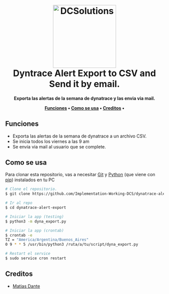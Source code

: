 <h1 align="center">
  <br>
  <a href="http://www.dcs.ar"><img src="https://i.imgur.com/GgjNXNl.png" alt="DCSolutions" width="200"></a>
  <br>
Dyntrace Alert Export to CSV and Send it by email.
  <br>
</h1>

<h4 align="center"> Exporta las alertas de la semana de dynatrace y las envia via mail.

<p align="center">
  <a href="#Funciones">Funciones</a> •
  <a href="#Como se usa">Como se usa</a> •
  <a href="#Creditos">Creditos</a> •
</p>


## Funciones

* Exporta las alertas de la semana de dynatrace a un archivo CSV.
* Se inicia todos los viernes a las 9 am
* Se envia via mail al usuario que se complete.

## Como se usa

Para clonar esta repositorio, vas a necesitar [Git](https://git-scm.com) y [Python](https://www.python.org/downloads/) (que viene con [pip](https://pypi.org/project/pip/)) instalados en tu PC

```bash
# Clone el repositorio.
$ git clone https://github.com/Implementation-Working-DCS/dynatrace-alert-export.git

# Ir al repo
$ cd dynatrace-alert-export

# Iniciar la app (testing)
$ python3 -m dyna_export.py

# Iniciar la app (crontab)
$ crontab -e
TZ = "America/Argentina/Buenos_Aires"
0 9 * * 5 /usr/bin/python3 /ruta/a/tu/script/dyna_export.py

# Restart el service
$ sudo service cron restart
```

## Creditos

- [Matias Dante](https://github.com/matiasdante)

